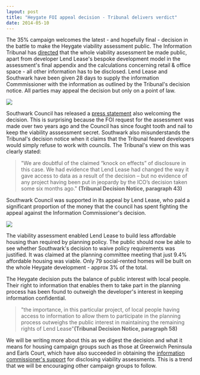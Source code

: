 ```yaml
---
layout: post
title: "Heygate FOI appeal decision - Tribunal delivers verdict"
date: 2014-05-10
---
```

The 35% campaign welcomes the latest - and hopefully final - decision in the battle to make the Heygate viability assessment public. The Information Tribunal has [directed](http://www.informationtribunal.gov.uk/DBFiles/Decision/i1279/London%20Borough%20of%20Southwark%20EA.2013.0162%20%2809.05.14%29.pdf) that the whole viability assessment be made public, apart from developer Lend Lease's bespoke development model in the assessment's final appendix and the calculations concerning retail & office space - all other information has to be disclosed. Lend Lease and Southwark have been given 28 days to supply the information Commmissioner with the information as outlined by the Tribunal's decision notice. All parties may appeal the decision but only on a point of law.

![](http://www.burtonmail.co.uk/imagelibrary/Client%20Images/Client00004/00455000/00455204.jpg)

Southwark Council has released a [press statement](http://www.southwark.gov.uk/news/article/1672/decision_on_heygate_viability_assessment_tribunal) also welcoming the decision. This is surprising because the FOI request for the assessment was made over two years ago and the Council has since fought tooth and nail to keep the viability asssessment secret. Southwark also misunderstands the Tribunal's decision notice when it claims that the Tribunal feared developers would simply refuse to work with councils. The Tribunal's view on this was clearly stated:


>"We are doubtful of the claimed “knock on effects” of disclosure in this case. We had evidence that Lend Lease had changed the way it gave access to data as a result of the decision – but no evidence of any project having been put in jeopardy by the ICO’s decision taken some six months ago." __(Tribunal Decision Notice, paragraph 43)__

Southwark Council was supported in its appeal by Lend Lease, who paid a significant proportion of the money that the council has spent fighting the appeal against the Information Commissioner's decision.

![](http://static.guim.co.uk/sys-images/Guardian/Pix/pictures/2011/3/2/1299076218162/Scales-of-Justice-007.jpg)

The viability assessment enabled Lend Lease to build less affordable housing than required by planning policy. The public should now be able to see whether Southwark's decision to waive policy requirements was justified. It was claimed at the planning committee meeting that just 9.4% affordable housing was viable. Only 79 social-rented homes will be built on the whole Heygate development - approx 3% of the total.

The Heygate decision puts the balance of public interest with local people. Their right to information that enables them to take part in the planning process has been found to outweigh the developer's interest in keeping information confidential.


>"the importance, in this particular project, of local people having access to information to allow them to participate in the planning process outweighs the public interest in maintaining the remaining rights of Lend Lease"__(Tribunal Decision Notice, paragraph 58)__
 
We will be writing more about this as we digest the decision and what it means for housing campaign groups such as those at Greenwich Peninsula and Earls Court, which have also succeeded in obtaining the [information commissioner's support](http://ico.org.uk/~/media/documents/decisionnotices/2013/fer_0491596.ashx) for disclosing viability assessments. This is a trend that we will be encouraging other campaign groups to follow.



